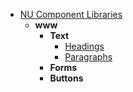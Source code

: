 - [NU Component Libraries](/)
	- **www**
		- **Text**
			- [Headings](text/headings.md)
			- [Paragraphs](text/paragraphs.md)
		- **Forms**
		- **Buttons**